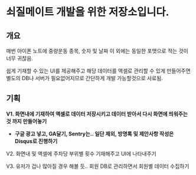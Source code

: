 # 쇠질메이트 개발을 위한 저장소입니다.

## 개요

매번 아이폰 노트에 중량운동 종목, 숫자 및 날짜 이 외에는 동일한 포맷으로 적는 것이 너무 귀찮음.

쉽게 기재할 수 있는 UI를 제공해주고 해당 데이터를 액셀로 관리할 수 있게 만들어주면 별도의 DB나 서버가 필요없어지므로 간단하게 개발 가능할것으로 사료됨.

## 기획

**V1. 화면내에 기재하여 액셀로 데이터 저장시키고 데이터 받아서 다시 화면에 띄워주는 것 까지 만들어놓기**

- **구글 광고 넣고, GA달기, Sentry는.. 일단 제외, 방명록 및 제안사항 작성은 Disqus로 진행하기**

V2. 화면내 및 액셀에 주차당 부위별 횟수 기재해주고 UI에 나타내주기

V3. 유저가 겁나 많아질 경우 해볼 듯.. 회원 DB로 관리하면서 회원별 데이터 수집하기
